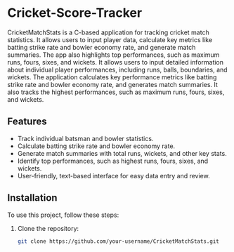 # Cricket-Score-Tracker
CricketMatchStats is a C-based application for tracking cricket match statistics. It allows users to input player data, calculate key metrics like batting strike rate and bowler economy rate, and generate match summaries. The app also highlights top performances, such as maximum runs, fours, sixes, and wickets. It allows users to input detailed information about individual player performances, including runs, balls, boundaries, and wickets. The application calculates key performance metrics like batting strike rate and bowler economy rate, and generates match summaries. It also tracks the highest performances, such as maximum runs, fours, sixes, and wickets.

## Features

- Track individual batsman and bowler statistics.
- Calculate batting strike rate and bowler economy rate.
- Generate match summaries with total runs, wickets, and other key stats.
- Identify top performances, such as highest runs, fours, sixes, and wickets.
- User-friendly, text-based interface for easy data entry and review.

## Installation

To use this project, follow these steps:

1. Clone the repository:
   ```bash
   git clone https://github.com/your-username/CricketMatchStats.git
